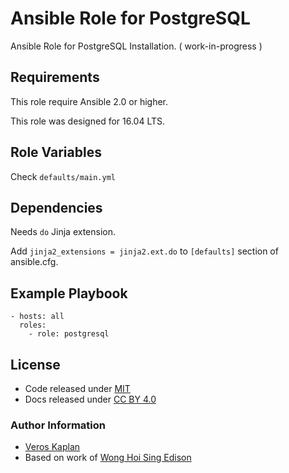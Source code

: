 #  Ansible Role for PostgreSQL


Ansible Role for PostgreSQL Installation.   ( work-in-progress )

##  Requirements

This role require Ansible 2.0 or higher.

This role was designed for 16.04 LTS. 

## Role Variables

Check `defaults/main.yml`

##  Dependencies

Needs `do` Jinja extension.
 
Add `jinja2_extensions = jinja2.ext.do` to `[defaults]` section 
of ansible.cfg.


##  Example Playbook

    - hosts: all
      roles:
        - role: postgresql

## License

-   Code released under [MIT](https://github.com/pantarei/ansible-role-postgresql/blob/master/LICENSE)
-   Docs released under [CC BY 4.0](http://creativecommons.org/licenses/by/4.0/)

### Author Information

- [Veros Kaplan](https://github.com/verosk/)
-  Based on work of [Wong Hoi Sing Edison](https://github.com/hswong3i)

